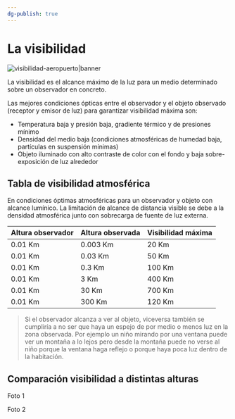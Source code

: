 ```yaml
---
dg-publish: true
---
```


# La visibilidad


![visibilidad-aeropuerto|banner](https://i.imgur.com/XDTjGaJ.jpg)

La visibilidad es el alcance máximo de la luz para un medio determinado sobre un observador en concreto.

Las mejores condiciones ópticas entre el observador y el objeto observado (receptor y emisor de luz) para garantizar visibilidad máxima son:
- Temperatura baja y presión baja, gradiente térmico y de presiones mínimo
- Densidad del medio baja (condiciones atmosféricas de humedad baja, partículas en suspensión mínimas)
- Objeto iluminado con alto contraste de color con el fondo y baja sobre-exposición de luz alrededor

## Tabla de visibilidad atmosférica

En condiciones óptimas atmosféricas para un observador y objeto con alcance lumínico. La limitación de alcance de distancia visible se debe a la densidad atmosférica junto con sobrecarga de fuente de luz externa.

| Altura observador | Altura observada | Visibilidad máxima  | 
| ----------------- | ---------------- | ---------- | 
| 0.01 Km           | 0.003 Km         | 20 Km      |
| 0.01 Km           | 0.03 Km          | 50 Km      |
| 0.01 Km           | 0.3 Km           | 100 Km     |
| 0.01 Km           | 3 Km             | 400 Km     |
| 0.01 Km           | 30 Km            | 700 Km      |
| 0.01 Km           | 300 Km           | 120 Km      |

> Si el observador alcanza a ver al objeto, viceversa también se cumpliría a no ser que haya un espejo de por medio o menos luz en la zona observada. Por ejemplo un niño mirando por una ventana puede ver un montaña a lo lejos pero desde la montaña puede no verse al niño porque la ventana haga reflejo o porque haya poca luz dentro de la habitación.


## Comparación visibilidad a distintas alturas

Foto 1

Foto 2